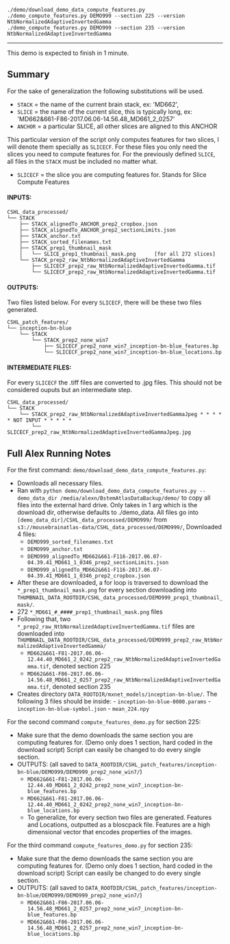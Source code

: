 ```
./demo/download_demo_data_compute_features.py
./demo_compute_features.py DEMO999 --section 225 --version NtbNormalizedAdaptiveInvertedGamma
./demo_compute_features.py DEMO999 --section 235 --version NtbNormalizedAdaptiveInvertedGamma
```

---
This demo is expected to finish in 1 minute.

## Summary
For the sake of generalization the following substitutions will be used.
- `STACK` = the name of the current brain stack, ex: 'MD662', 
- `SLICE` = the name of the current slice, this is typically long, ex: 'MD662&661-F86-2017.06.06-14.56.48_MD661_2_0257'
- `ANCHOR` = a particular SLICE, all other slices are aligned to this ANCHOR

This particular version of the script only computes features for two slices, I will denote them specially as `SLICECF`. For these files you only need the slices you need to compute features for. For the previously defined `SLICE`, all files in the `STACK` must be included no matter what.
- `SLICECF` = the slice you are computing features for. Stands for Slice Compute Features

#### INPUTS:

```
CSHL_data_processed/
└── STACK
    ├── STACK_alignedTo_ANCHOR_prep2_cropbox.json
    ├── STACK_alignedTo_ANCHOR_prep2_sectionLimits.json
    ├── STACK_anchor.txt
    ├── STACK_sorted_filenames.txt
    ├── STACK_prep1_thumbnail_mask
    │   └── SLICE_prep1_thumbnail_mask.png      [for all 272 slices]
    └── STACK_prep2_raw_NtbNormalizedAdaptiveInvertedGamma
        ├── SLICECF_prep2_raw_NtbNormalizedAdaptiveInvertedGamma.tif
        └── SLICECF_prep2_raw_NtbNormalizedAdaptiveInvertedGamma.tif
```

#### OUTPUTS:
Two files listed below. For every `SLICECF`, there will be these two files generated.

```
CSHL_patch_features/
└── inception-bn-blue
    └── STACK
        └── STACK_prep2_none_win7
            ├── SLICECF_prep2_none_win7_inception-bn-blue_features.bp
            └── SLICECF_prep2_none_win7_inception-bn-blue_locations.bp
```

#### INTERMEDIATE FILES:
For every `SLICECF` the .tiff files are converted to .jpg files. This should not be considered ouputs but an intermediate step.

```
CSHL_data_processed/
└── STACK
    └── STACK_prep2_raw_NtbNormalizedAdaptiveInvertedGammaJpeg * * * * * NOT INPUT * * * * *
        └── SLICECF_prep2_raw_NtbNormalizedAdaptiveInvertedGammaJpeg.jpg
```

## Full Alex Running Notes

For the first command: `demo/download_demo_data_compute_features.py`:
- Downloads all necessary files.
- Ran with `python demo/download_demo_data_compute_features.py --demo_data_dir /media/alexn/BstemAtlasDataBackup/demo/` to copy all files into the external hard drive. Only takes in 1 arg which is the download dir, otherwise defaults to ./demo_data. All files go into `[demo_data_dir]/CSHL_data_processed/DEMO999/` from `s3://mousebrainatlas-data/CSHL_data_processed/DEMO999/`, Downloaded 4 files:
  - `DEMO999_sorted_filenames.txt`
  - `DEMO999_anchor.txt`
  - `DEMO999_alignedTo_MD662&661-F116-2017.06.07-04.39.41_MD661_1_0346_prep2_sectionLimits.json`
  - `DEMO999_alignedTo_MD662&661-F116-2017.06.07-04.39.41_MD661_1_0346_prep2_cropbox.json`
- After these are downloaded, a for loop is traversed to download the `*_prep1_thumbnail_mask.png` for every section downloading into `THUMBNAIL_DATA_ROOTDIR/CSHL_data_processed/DEMO999_prep1_thumbnail_mask/`. 
 - 272 `*_MD661_#_####_prep1_thumbnail_mask.png` files
- Following that, two `*_prep2_raw_NtbNormalizedAdaptiveInvertedGamma.tif` files are downloaded into `THUMBNAIL_DATA_ROOTDIR/CSHL_data_processed/DEMO999_prep2_raw_NtbNormalizedAdaptiveInvertedGamma/`
  - `MD662&661-F81-2017.06.06-12.44.40_MD661_2_0242_prep2_raw_NtbNormalizedAdaptiveInvertedGamma.tif`, denoted section 225
  - `MD662&661-F86-2017.06.06-14.56.48_MD661_2_0257_prep2_raw_NtbNormalizedAdaptiveInvertedGamma.tif`, denoted section 235
- Creates directory `DATA_ROOTDIR/mxnet_models/inception-bn-blue/`. The following 3 files should be inside:
      - `inception-bn-blue-0000.params`
      - `inception-bn-blue-symbol.json`
      - `mean_224.npy`
      
For the second command `compute_features_demo.py` for section 225:
- Make sure that the demo downloads the same section you are computing features for. (Demo only does 1 section, hard coded in the download script) Script can easily be changed to do every single section.
- OUTPUTS: (all saved to `DATA_ROOTDIR/CSHL_patch_features/inception-bn-blue/DEMO999/DEMO999_prep2_none_win7/`)
  - `MD662&661-F81-2017.06.06-12.44.40_MD661_2_0242_prep2_none_win7_inception-bn-blue_features.bp`
  - `MD662&661-F81-2017.06.06-12.44.40_MD661_2_0242_prep2_none_win7_inception-bn-blue_locations.bp`
  - To generalize, for every section two files are generated. Features and Locations, outputted as a bloscpack file. Features are a high dimensional vector that encodes properties of the images.
  
For the third command `compute_features_demo.py` for section 235:
- Make sure that the demo downloads the same section you are computing features for. (Demo only does 1 section, hard coded in the download script) Script can easily be changed to do every single section.
- OUTPUTS: (all saved to `DATA_ROOTDIR/CSHL_patch_features/inception-bn-blue/DEMO999/DEMO999_prep2_none_win7/`)
  - `MD662&661-F86-2017.06.06-14.56.48_MD661_2_0257_prep2_none_win7_inception-bn-blue_features.bp`
  - `MD662&661-F86-2017.06.06-14.56.48_MD661_2_0257_prep2_none_win7_inception-bn-blue_locations.bp`
